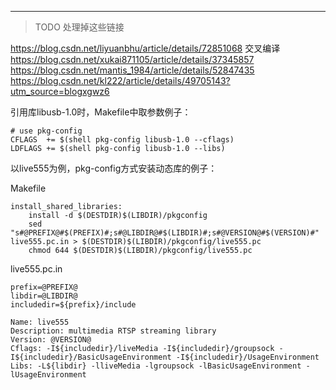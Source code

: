 

---



> TODO 处理掉这些链接

https://blog.csdn.net/liyuanbhu/article/details/72851068
交叉编译
https://blog.csdn.net/xukai871105/article/details/37345857
https://blog.csdn.net/mantis_1984/article/details/52847435
https://blog.csdn.net/kl222/article/details/49705143?utm_source=blogxgwz6

引用库libusb-1.0时，Makefile中取参数例子：
```
# use pkg-config
CFLAGS  += $(shell pkg-config libusb-1.0 --cflags)
LDFLAGS += $(shell pkg-config libusb-1.0 --libs)
```


以live555为例，pkg-config方式安装动态库的例子：

Makefile
```
install_shared_libraries:
	install -d $(DESTDIR)$(LIBDIR)/pkgconfig
	sed "s#@PREFIX@#$(PREFIX)#;s#@LIBDIR@#$(LIBDIR)#;s#@VERSION@#$(VERSION)#" live555.pc.in > $(DESTDIR)$(LIBDIR)/pkgconfig/live555.pc
	chmod 644 $(DESTDIR)$(LIBDIR)/pkgconfig/live555.pc
```

live555.pc.in
```
prefix=@PREFIX@
libdir=@LIBDIR@
includedir=${prefix}/include

Name: live555
Description: multimedia RTSP streaming library
Version: @VERSION@
Cflags: -I${includedir}/liveMedia -I${includedir}/groupsock -I${includedir}/BasicUsageEnvironment -I${includedir}/UsageEnvironment
Libs: -L${libdir} -lliveMedia -lgroupsock -lBasicUsageEnvironment -lUsageEnvironment
```